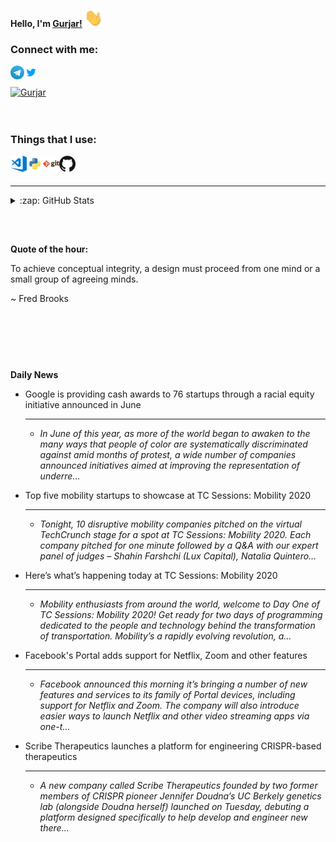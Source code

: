 #### Hello, I'm [Gurjar!](https://GurjarKing.github.io) <img src="https://raw.githubusercontent.com/ABSphreak/ABSphreak/master/gifs/Hi.gif" width="30px"></h2>


### Connect with me:

[<img align="left" alt="Gurjar | Telegram" width="22px" src="https://raw.githubusercontent.com/github/explore/80688e429a7d4ef2fca1e82350fe8e3517d3494d/topics/telegram/telegram.png" />][Telegram]
[<img align="left" alt="Gurjar | Twitter" width="22px" src="https://raw.githubusercontent.com/github/explore/80688e429a7d4ef2fca1e82350fe8e3517d3494d/topics/twitter/twitter.png" />][Twitter]
<br >
<br >
<a href="https://github.com/GurjarKing"><img src="https://komarev.com/ghpvc/?username=GurjarKing" alt="Gurjar" /></a> <br />
<br />
<br />
<!-- <br >

![](https://visitor-badge.glitch.me/badge?page_id=GurjarKing)

<br /> -->

### Things that I use:

[<img align="left" alt="Visual Studio Code" width="26px" src="https://raw.githubusercontent.com/github/explore/80688e429a7d4ef2fca1e82350fe8e3517d3494d/topics/visual-studio-code/visual-studio-code.png" />][VSCode]
[<img align="left" alt="Python" width="26px" src="https://raw.githubusercontent.com/github/explore/80688e429a7d4ef2fca1e82350fe8e3517d3494d/topics/python/python.png" />][Python]
[<img align="left" alt="Git" width="26px" src="https://raw.githubusercontent.com/github/explore/80688e429a7d4ef2fca1e82350fe8e3517d3494d/topics/git/git.png" />][Git]
[<img align="left" alt="GitHub" width="26px" src="https://raw.githubusercontent.com/github/explore/78df643247d429f6cc873026c0622819ad797942/topics/github/github.png" />][Github]

<br />
<br />

---
<details>
  <summary>:zap: GitHub Stats</summary>

<img align="left" alt="Gurjar's Github Stats" src="https://github-readme-stats.vercel.app/api?username=GurjarKing&show_icons=true&hide_border=true&count_private=true&include_all_commit=true&theme=algolia" />

</details>

<!-- ### 🔔 My latest tweet
<a href="https://twitter.com/Gurjar_King43" target="_blank">
	<img src="https://github.com/GurjarKing/GurjarKing/raw/master/tweet.png" width="70%" align="center" alt="Click to view on Twitter" title="My latest tweet, as an image"/>
</a> -->
<br>

<pre>

</pre>

**Quote of the hour:**

To achieve conceptual integrity, a design must proceed from one mind or a small group of agreeing minds.

~ Fred Brooks
<pre>

</pre>
<br>
<pre>


</pre>
<strong>Daily News</strong>
  
  - Google is providing cash awards to 76 startups through a racial equity initiative announced in June
     <hr/>
     
      - *In June of this year, as more of the world began to awaken to the many ways that people of color are systematically discriminated against amid months of protest, a wide number of companies announced initiatives aimed at improving the representation of underre…*
     
  - Top five mobility startups to showcase at TC Sessions: Mobility 2020
      <hr/>
      
      - *Tonight, 10 disruptive mobility companies pitched on the virtual TechCrunch stage for a spot at TC Sessions: Mobility 2020. Each company pitched for one minute followed by a Q&A with our expert panel of judges – Shahin Farshchi (Lux Capital), Natalia Quintero…*
      
  - Here’s what’s happening today at TC Sessions: Mobility 2020
      <hr/>
      
      - *Mobility enthusiasts from around the world, welcome to Day One of TC Sessions: Mobility 2020! Get ready for two days of programming dedicated to the people and technology behind the transformation of transportation. Mobility’s a rapidly evolving revolution, a…*
      
  - Facebook's Portal adds support for Netflix, Zoom and other features
      <hr/>
      
      - *Facebook announced this morning it’s bringing a number of new features and services to its family of Portal devices, including support for Netflix and Zoom. The company will also introduce easier ways to launch Netflix and other video streaming apps via one-t…*
       
  - Scribe Therapeutics launches a platform for engineering CRISPR-based therapeutics
      <hr/>
       
       - *A new company called Scribe Therapeutics founded by two former members of CRISPR pioneer Jennifer Doudna’s UC Berkely genetics lab (alongside Doudna herself) launched on Tuesday, debuting a platform designed specifically to help develop and engineer new there…*
      

<br />

[VSCode]: https://code.visualstudio.com/
[Python]: https://www.python.org/
[Git]: https://git-scm.com/
[Github]: https://github.com/
[Telegram]: https://t.me/Gurjar_King/
[Twitter]: https://twitter.com/Gurjar_King43/

